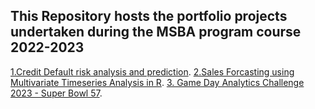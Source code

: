 ## This Repository hosts the portfolio projects undertaken during the MSBA program course 2022-2023

[1.Credit Default risk analysis and prediction](https://github.com/DebiAn575/Business_Applications/tree/main/Home_Credit_Default_Risk_prediction).
[2.Sales Forcasting using Multivariate Timeseries Analysis in R](https://github.com/DebiAn575/Business_Applications/tree/main/Sales_Forecasting-_Multivariate_Time_Series_Analysis_R).
[3. Game Day Analytics Challenge 2023 - Super Bowl 57]().

